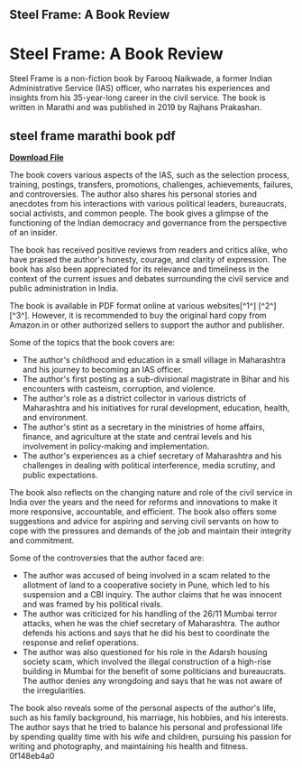 ## Steel Frame: A Book Review

  
# Steel Frame: A Book Review
 
Steel Frame is a non-fiction book by Farooq Naikwade, a former Indian Administrative Service (IAS) officer, who narrates his experiences and insights from his 35-year-long career in the civil service. The book is written in Marathi and was published in 2019 by Rajhans Prakashan.
 
## steel frame marathi book pdf


[**Download File**](https://www.google.com/url?q=https%3A%2F%2Ffancli.com%2F2tM6W2&sa=D&sntz=1&usg=AOvVaw2-QgfrLoaB0v1ijenQMhg-)

 
The book covers various aspects of the IAS, such as the selection process, training, postings, transfers, promotions, challenges, achievements, failures, and controversies. The author also shares his personal stories and anecdotes from his interactions with various political leaders, bureaucrats, social activists, and common people. The book gives a glimpse of the functioning of the Indian democracy and governance from the perspective of an insider.
 
The book has received positive reviews from readers and critics alike, who have praised the author's honesty, courage, and clarity of expression. The book has also been appreciated for its relevance and timeliness in the context of the current issues and debates surrounding the civil service and public administration in India.
 
The book is available in PDF format online at various websites[^1^] [^2^] [^3^]. However, it is recommended to buy the original hard copy from Amazon.in or other authorized sellers to support the author and publisher.

Some of the topics that the book covers are:
 
- The author's childhood and education in a small village in Maharashtra and his journey to becoming an IAS officer.
- The author's first posting as a sub-divisional magistrate in Bihar and his encounters with casteism, corruption, and violence.
- The author's role as a district collector in various districts of Maharashtra and his initiatives for rural development, education, health, and environment.
- The author's stint as a secretary in the ministries of home affairs, finance, and agriculture at the state and central levels and his involvement in policy-making and implementation.
- The author's experiences as a chief secretary of Maharashtra and his challenges in dealing with political interference, media scrutiny, and public expectations.

The book also reflects on the changing nature and role of the civil service in India over the years and the need for reforms and innovations to make it more responsive, accountable, and efficient. The book also offers some suggestions and advice for aspiring and serving civil servants on how to cope with the pressures and demands of the job and maintain their integrity and commitment.

Some of the controversies that the author faced are:

- The author was accused of being involved in a scam related to the allotment of land to a cooperative society in Pune, which led to his suspension and a CBI inquiry. The author claims that he was innocent and was framed by his political rivals.
- The author was criticized for his handling of the 26/11 Mumbai terror attacks, when he was the chief secretary of Maharashtra. The author defends his actions and says that he did his best to coordinate the response and relief operations.
- The author was also questioned for his role in the Adarsh housing society scam, which involved the illegal construction of a high-rise building in Mumbai for the benefit of some politicians and bureaucrats. The author denies any wrongdoing and says that he was not aware of the irregularities.

The book also reveals some of the personal aspects of the author's life, such as his family background, his marriage, his hobbies, and his interests. The author says that he tried to balance his personal and professional life by spending quality time with his wife and children, pursuing his passion for writing and photography, and maintaining his health and fitness.
 0f148eb4a0
